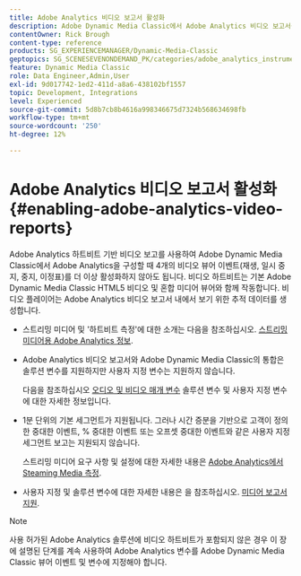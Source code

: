 ```yaml
---
title: Adobe Analytics 비디오 보고서 활성화
description: Adobe Dynamic Media Classic에서 Adobe Analytics 비디오 보고서를 활성화하는 방법을 알아봅니다.
contentOwner: Rick Brough
content-type: reference
products: SG_EXPERIENCEMANAGER/Dynamic-Media-Classic
geptopics: SG_SCENESEVENONDEMAND_PK/categories/adobe_analytics_instrumentation_kit
feature: Dynamic Media Classic
role: Data Engineer,Admin,User
exl-id: 9d017742-1ed2-411d-a8a6-438102bf1557
topic: Development, Integrations
level: Experienced
source-git-commit: 5d8b7cb8b4616a998346675d7324b568634698fb
workflow-type: tm+mt
source-wordcount: '250'
ht-degree: 12%

---
```


# Adobe Analytics 비디오 보고서 활성화{#enabling-adobe-analytics-video-reports}

Adobe Analytics 하트비트 기반 비디오 보고를 사용하여 Adobe Dynamic Media Classic에서 Adobe Analytics을 구성할 때 4개의 비디오 뷰어 이벤트(재생, 일시 중지, 중지, 이정표)를 더 이상 활성화하지 않아도 됩니다. 비디오 하트비트는 기본 Adobe Dynamic Media Classic HTML5 비디오 및 혼합 미디어 뷰어와 함께 작동합니다. 비디오 플레이어는 Adobe Analytics 비디오 보고서 내에서 보기 위한 추적 데이터를 생성합니다.

* 스트리밍 미디어 및 &#39;하트비트 측정&#39;에 대한 소개는 다음을 참조하십시오. [스트리밍 미디어용 Adobe Analytics 정보](https://experienceleague.adobe.com/docs/media-analytics/using/media-overview.html#about-adobe-analytics-for-streaming-media).

* Adobe Analytics 비디오 보고서와 Adobe Dynamic Media Classic의 통합은 솔루션 변수를 지원하지만 사용자 지정 변수는 지원하지 않습니다.

  다음을 참조하십시오 [오디오 및 비디오 매개 변수](https://experienceleague.adobe.com/docs/media-analytics/using/metrics-and-metadata/audio-video-parameters.html#metrics-and-metadata) 솔루션 변수 및 사용자 지정 변수에 대한 자세한 정보입니다.

* 1분 단위의 기본 세그먼트가 지원됩니다. 그러나 시간 증분을 기반으로 고객이 정의한 중대한 이벤트, % 중대한 이벤트 또는 오프셋 중대한 이벤트와 같은 사용자 지정 세그먼트 보고는 지원되지 않습니다.

  스트리밍 미디어 요구 사항 및 설정에 대한 자세한 내용은 [Adobe Analytics에서 Steaming Media 측정](https://experienceleague.adobe.com/docs/media-analytics/using/media-overview.html).

* 사용자 지정 및 솔루션 변수에 대한 자세한 내용은 을 참조하십시오. [미디어 보고서 지원](https://experienceleague.adobe.com/docs/media-analytics/using/media-reports/media-reports-enable.html?lang=en#media-reports).

>[!NOTE]
>
>사용 허가된 Adobe Analytics 솔루션에 비디오 하트비트가 포함되지 않은 경우 이 장에 설명된 단계를 계속 사용하여 Adobe Analytics 변수를 Adobe Dynamic Media Classic 뷰어 이벤트 및 변수에 지정해야 합니다.
